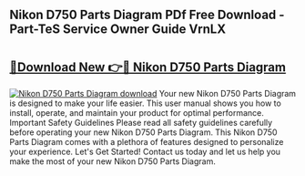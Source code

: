 ## Nikon D750 Parts Diagram PDf Free Download - Part-TeS Service Owner Guide VrnLX

# <h2><a href="http://dfuehyr.blite.top/?on=Nikon+D750+Parts+Diagram">🔗Download New 👉🔴 Nikon D750 Parts Diagram</a></h2>

[![Nikon D750 Parts Diagram download](https://i.imgur.com/lujVjoI.png)](http://dfuehyr.blite.top/?on=Nikon+D750+Parts+Diagram)
Your new Nikon D750 Parts Diagram is designed to make your life easier. This user manual shows you how to install, operate, and maintain your product for optimal performance. Important Safety Guidelines Please read all safety guidelines carefully before operating your new Nikon D750 Parts Diagram. This Nikon D750 Parts Diagram comes with a plethora of features designed to personalize your experience. Let's Get Started! Contact us today and let us help you make the most of your new Nikon D750 Parts Diagram.
